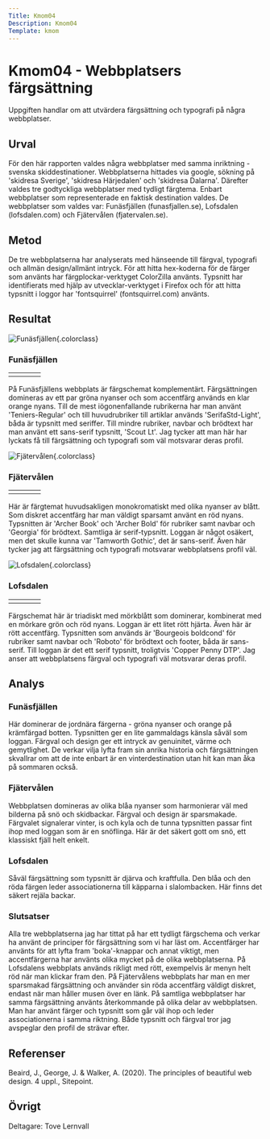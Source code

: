 ```yaml
---
Title: Kmom04
Description: Kmom04
Template: kmom
---
```


Kmom04 - Webbplatsers färgsättning
==========================

Uppgiften handlar om att utvärdera färgsättning och typografi på några webbplatser.

## Urval

För den här rapporten valdes några webbplatser med samma inriktning - svenska skiddestinationer. Webbplatserna hittades via google, sökning på 'skidresa Sverige', 'skidresa Härjedalen' och 'skidresa Dalarna'. Därefter valdes tre godtyckliga webbplatser med tydligt färgtema. Enbart webbplatser som representerade en faktisk destination valdes. De webbplatser som valdes var: Funäsfjällen (funasfjallen.se), Lofsdalen (lofsdalen.com) och Fjätervålen (fjatervalen.se).

## Metod

De tre webbplatserna har analyserats med hänseende till färgval, typografi och allmän design/allmänt intryck. För att hitta hex-koderna för de färger som använts har färgplockar-verktyget ColorZilla använts. Typsnitt har identifierats med hjälp av utvecklar-verktyget i Firefox och för att hitta typsnitt i loggor har 'fontsquirrel' (fontsquirrel.com) använts.

## Resultat

![Funäsfjällen](%base_url%/image/funasfjallen.png){.colorclass}

### Funäsfjällen

<table class="colors">
        <tr>
            <td class="cella1"></td>
            <td class="cella2"></td>
            <td class="cella3"></td>
            <td class="cella4"></td>
        </tr>
</table>

På Funäsfjällens webbplats är färgschemat komplementärt. Färgsättningen domineras av ett par gröna nyanser och som accentfärg används en klar orange nyans. Till de mest iögonenfallande rubrikerna har man använt 'Teniers-Regular' och till huvudrubriker till artiklar används 'SerifaStd-Light', båda är typsnitt med seriffer. Till mindre rubriker, navbar och brödtext har man använt ett sans-serif typsnitt, 'Scout Lt'. Jag tycker att man här har lyckats få till färgsättning och typografi som väl motsvarar deras profil. 

![Fjätervålen](%base_url%/image/fjatervalen.png){.colorclass}

### Fjätervålen

<table class="colors">
        <tr>
            <td class="cellc1"></td>
            <td class="cellc2"></td>
            <td class="cellc3"></td>
            <td class="cellc4"></td>
        </tr>
</table>

Här är färgtemat huvudsakligen monokromatiskt med olika nyanser av blått. Som diskret accentfärg har man väldigt sparsamt använt en röd nyans. Typsnitten är 'Archer Book' och 'Archer Bold' för rubriker samt navbar och 'Georgia' för brödtext. Samtliga är serif-typsnitt. Loggan är något osäkert, men det skulle kunna var 'Tamworth Gothic', det är sans-serif. Även här tycker jag att färgsättning och typografi motsvarar webbplatsens profil väl.

![Lofsdalen](%base_url%/image/lofsdalen2.png){.colorclass}

### Lofsdalen

<table class="colors">
            <td class="cellb1"></td>
            <td class="cellb2"></td>
            <td class="cellb3"></td>
            <td class="cellb4"></td>
        </tr>
</table>

Färgschemat här är triadiskt med mörkblått som dominerar, kombinerat med en mörkare grön och röd nyans. Loggan är ett litet rött hjärta. Även här är rött accentfärg. Typsnitten som används är 'Bourgeois boldcond' för rubriker samt navbar och 'Roboto' för brödtext och footer, båda är sans-serif. Till loggan är det ett serif typsnitt, troligtvis 'Copper Penny DTP'. Jag anser att webbplatsens färgval och typografi väl motsvarar deras profil. 

## Analys
### Funäsfjällen

Här dominerar de jordnära färgerna - gröna nyanser och orange på krämfärgad botten. Typsnitten ger en lite gammaldags känsla såväl som loggan. Färgval och design ger ett intryck av genuinitet, värme och gemytlighet. De verkar vilja lyfta fram sin anrika historia och färgsättningen skvallrar om att de inte enbart är en vinterdestination utan hit kan man åka på sommaren också.

### Fjätervålen

Webbplatsen domineras av olika blåa nyanser som harmonierar väl med bilderna på snö och skidbackar. Färgval och design är sparsmakade. Färgvalet signalerar vinter, is och kyla och de tunna typsnitten passar fint ihop med loggan som är en snöflinga. Här är det säkert gott om snö, ett klassiskt fjäll helt enkelt.

### Lofsdalen

Såväl färgsättning som typsnitt är djärva och kraftfulla. Den blåa och den röda färgen leder associationerna till käpparna i slalombacken. Här finns det säkert rejäla backar.

### Slutsatser

Alla tre webbplatserna jag har tittat på har ett tydligt färgschema och verkar ha använt de principer för färgsättning som vi har läst om. Accentfärger har använts för att lyfta fram 'boka'-knappar och annat viktigt, men accentfärgerna har använts olika mycket på de olika webbplatserna. På Lofsdalens webbplats används rikligt med rött, exempelvis är menyn helt röd när man klickar fram den. På Fjätervålens webbplats har man en mer sparsmakad färgsättning och använder sin röda accentfärg väldigt diskret, endast när man håller musen över en länk. På samtliga webbplatser har samma färgsättning använts återkommande på olika delar av webbplatsen. Man har använt färger och typsnitt som går väl ihop och leder associationerna i samma riktning.  Både typsnitt och färgval tror jag avspeglar den profil de strävar efter.

## Referenser

Beaird, J., George, J. & Walker, A. (2020). The principles of beautiful web design. 4 uppl., Sitepoint.

## Övrigt

Deltagare: Tove Lernvall
